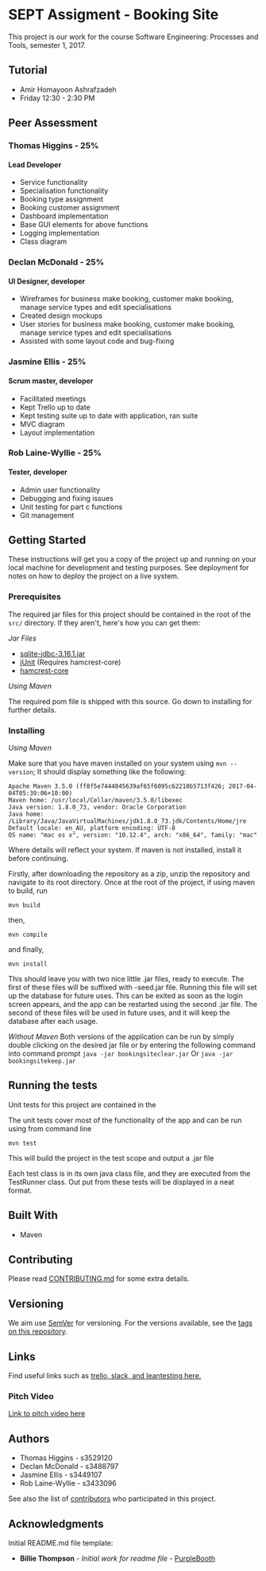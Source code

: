 # SEPT Assigment - Booking Site

This project is our work for the course Software Engineering: Processes and Tools, semester 1, 2017.

## Tutorial
- Amir Homayoon Ashrafzadeh
- Friday 12:30 - 2:30 PM

## Peer Assessment

### Thomas Higgins - 25%
#### Lead Developer
- Service functionality
- Specialisation functionality
- Booking type assignment
- Booking customer assignment
- Dashboard implementation
- Base GUI elements for above functions
- Logging implementation
- Class diagram

### Declan McDonald - 25%
#### UI Designer, developer
- Wireframes for business make booking, customer make booking, manage service types and edit specialisations
- Created design mockups
- User stories for business make booking, customer make booking, manage service types and edit specialisations
- Assisted with some layout code and bug-fixing

### Jasmine Ellis - 25%
#### Scrum master, developer
- Facilitated meetings
- Kept Trello up to date
- Kept testing suite up to date with application, ran suite
- MVC diagram
- Layout implementation

### Rob Laine-Wyllie - 25%
#### Tester, developer
- Admin user functionality
- Debugging and fixing issues
- Unit testing for part c functions
- Git management

## Getting Started

These instructions will get you a copy of the project up and running on your local machine for development and testing purposes. See deployment for notes on how to deploy the project on a live system.

### Prerequisites

The required jar files for this project should be contained in the root of the ```src/``` directory. If they aren't, here's how you can get them:

_Jar Files_

* [sqlite-jdbc-3.16.1.jar](https://bitbucket.org/xerial/sqlite-jdbc/downloads/sqlite-jdbc-3.16.1.jar)
* [jUnit](https://github.com/junit-team/junit4/wiki/Download-and-Install) 
    (Requires hamcrest-core)
* [hamcrest-core](http://search.maven.org/remotecontent?filepath=org/hamcrest/hamcrest-core/1.3/hamcrest-core-1.3.jar)

_Using Maven_

The required pom file is shipped with this source. Go down to installing for further details.

### Installing
_Using Maven_

Make sure that you have maven installed on your system using ```mvn --version```; It should display something like the following: 
```
Apache Maven 3.5.0 (ff8f5e7444045639af65f6095c62210b5713f426; 2017-04-04T05:39:06+10:00)
Maven home: /usr/local/Cellar/maven/3.5.0/libexec
Java version: 1.8.0_73, vendor: Oracle Corporation
Java home: /Library/Java/JavaVirtualMachines/jdk1.8.0_73.jdk/Contents/Home/jre
Default locale: en_AU, platform encoding: UTF-8
OS name: "mac os x", version: "10.12.4", arch: "x86_64", family: "mac"
``` 

Where details will reflect your system. If maven is not installed, install it before continuing.

Firstly, after downloading the repository as a zip, unzip the repository and navigate to its root directory.
Once at the root of the project, if using maven to build, run
```
mvn build
```
then,
```
mvn compile
```
and finally,
```
mvn install
```
This should leave you with two nice little .jar files, ready to execute. The first of these files will be suffixed with -seed.jar file. Running this file will set up the database for future uses. This can be exited as soon as the login screen appears, and the app can be restarted using the second .jar file. The second of these files will be used in future uses, and it will keep the database after each usage. 

_Without Maven_
Both versions of the application can be run by simply double clicking on the desired jar file or by entering the following command into command prompt
```java -jar bookingsiteclear.jar```
Or
```java -jar bookingsitekeep.jar```

## Running the tests
Unit tests for this project are contained in the 

The unit tests cover most of the functionality of the app and can be run using from command line
```
mvn test
```
This will build the project in the test scope and output a .jar file

Each test class is in its own java class file, and they are executed from the TestRunner class. Out put from these tests will be displayed in a neat format.

## Built With
* Maven

## Contributing

Please read [CONTRIBUTING.md](https://github.com/s3529120/septsem12017/CONTRIBUTING.md) for some extra details.

## Versioning

We aim use [SemVer](http://semver.org/) for versioning. For the versions available, see the [tags on this repository](https://github.com/s3529120/septsem12017/tags). 

## Links

Find useful links such as [trello, slack, and leantesting here.](https://github.com/s3529120/URLs.md)

### Pitch Video
[Link to pitch video here](https://vimeo.com/219203264)

## Authors

* Thomas Higgins - s3529120
* Declan McDonald - s3488797
* Jasmine Ellis - s3449107
* Rob Laine-Wyllie - s3433096

See also the list of [contributors](https://github.com/s3529120/septsem12017/graphs/contributors) who participated in this project.

## Acknowledgments

Initial README.md file template: 
* **Billie Thompson** - *Initial work for readme file* - [PurpleBooth](https://github.com/PurpleBooth)
